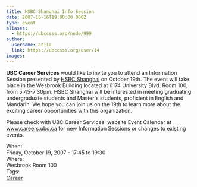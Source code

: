 ```yaml
---
title: HSBC Shanghai Info Session 
date: 2007-10-16T19:00:00.000Z
type: event
aliases:
  - https://ubccsss.org/node/999
author:
  username: atjia
  link: https://ubccsss.org/user/14
images:
---
```


<div class="field field-name-body field-type-text-with-summary field-label-hidden"><div class="field-items"><div class="field-item even"><p><strong>UBC Career Services</strong> would like to invite you to attend an Information Session presented by <a href="http://www.hsbc.com/1/2/">HSBC Shanghai</a> on October 19th.  The event will take place in the Wesbrook Building located at 6174 University Blvd, Room 100, from 5:45-7:30pm.  HSBC Shanghai will be interested in meeting graduating undergraduate students and Master&apos;s students, proficient in English and Mandarin.  We hope you can join us on the 19th to learn more about the exciting career opportunities with this organization.</p>
<p>Please check with UBC Career Services&apos; website Event Calendar at <a href="http://www.careers.ubc.ca">www.careers.ubc.ca</a> for new Information Sessions or changes to existing events.</p>
</div></div></div><div class="field field-name-field-dates field-type-datetime field-label-above"><div class="field-label">When:&#xA0;</div><div class="field-items"><div class="field-item even"><span class="date-display-single">Friday, October 19, 2007 - <span class="date-display-range"><span class="date-display-start">17:45</span> to <span class="date-display-end">19:30</span></span></span></div></div></div><div class="field field-name-field-location field-type-text field-label-above"><div class="field-label">Where:&#xA0;</div><div class="field-items"><div class="field-item even">Wesbrook Room 100</div></div></div>    <footer>
    <div class="field field-name-field-tags field-type-taxonomy-term-reference field-label-above"><div class="field-label">Tags:&#xA0;</div><div class="field-items"><div class="field-item even"><a href="/career">Career</a></div></div></div>      </footer>